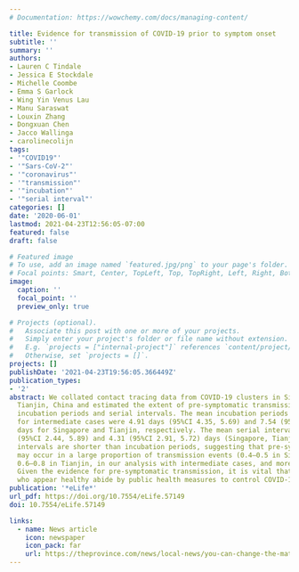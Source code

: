 ```yaml
---
# Documentation: https://wowchemy.com/docs/managing-content/

title: Evidence for transmission of COVID-19 prior to symptom onset
subtitle: ''
summary: ''
authors:
- Lauren C Tindale
- Jessica E Stockdale
- Michelle Coombe
- Emma S Garlock
- Wing Yin Venus Lau
- Manu Saraswat
- Louxin Zhang
- Dongxuan Chen
- Jacco Wallinga
- carolinecolijn
tags:
- '"COVID19"'
- '"Sars-CoV-2"'
- '"coronavirus"'
- '"transmission"'
- '"incubation"'
- '"serial interval"'
categories: []
date: '2020-06-01'
lastmod: 2021-04-23T12:56:05-07:00
featured: false
draft: false

# Featured image
# To use, add an image named `featured.jpg/png` to your page's folder.
# Focal points: Smart, Center, TopLeft, Top, TopRight, Left, Right, BottomLeft, Bottom, BottomRight.
image:
  caption: ''
  focal_point: ''
  preview_only: true

# Projects (optional).
#   Associate this post with one or more of your projects.
#   Simply enter your project's folder or file name without extension.
#   E.g. `projects = ["internal-project"]` references `content/project/deep-learning/index.md`.
#   Otherwise, set `projects = []`.
projects: []
publishDate: '2021-04-23T19:56:05.366449Z'
publication_types:
- '2'
abstract: We collated contact tracing data from COVID-19 clusters in Singapore and
  Tianjin, China and estimated the extent of pre-symptomatic transmission by estimating
  incubation periods and serial intervals. The mean incubation periods accounting
  for intermediate cases were 4.91 days (95%CI 4.35, 5.69) and 7.54 (95%CI 6.76, 8.56)
  days for Singapore and Tianjin, respectively. The mean serial interval was 4.17
  (95%CI 2.44, 5.89) and 4.31 (95%CI 2.91, 5.72) days (Singapore, Tianjin). The serial
  intervals are shorter than incubation periods, suggesting that pre-symptomatic transmission
  may occur in a large proportion of transmission events (0.4–0.5 in Singapore and
  0.6–0.8 in Tianjin, in our analysis with intermediate cases, and more without intermediates).
  Given the evidence for pre-symptomatic transmission, it is vital that even individuals
  who appear healthy abide by public health measures to control COVID-19.
publication: '*eLife*'
url_pdf: https://doi.org/10.7554/eLife.57149
doi: 10.7554/eLife.57149

links:
  - name: News article
    icon: newspaper
    icon_pack: far
    url: https://theprovince.com/news/local-news/you-can-change-the-math-for-covid-19-and-its-not-that-hard/wcm/30cd4b50-8f7e-488b-b656-3793db6767c8
---
```

